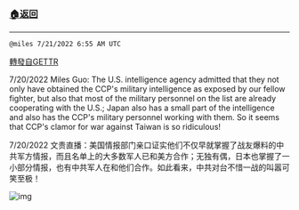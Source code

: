 ###  [:house:返回](README.md)
---


`@miles 7/21/2022 6:55 AM UTC`

[轉發自GETTR](https://gettr.com/post/p1j5dn17d60)

7/20/2022 Miles Guo: The U.S. intelligence agency admitted that they not only have obtained the CCP's military intelligence as exposed by our fellow fighter, but also that most of the military personnel on the list are already cooperating with the U.S.; Japan also has a small part of the intelligence and also has the CCP's military personnel working with them. So it seems that CCP's clamor for war against Taiwan is so ridiculous!

7/20/2022 文贵直播：美国情报部门亲口证实他们不仅早就掌握了战友爆料的中共军方情报，而且名单上的大多数军人已和美方合作；无独有偶，日本也掌握了一小部分情报，也有中共军人在和他们合作。如此看来，中共对台不惜一战的叫嚣可笑至极！

![img](https://media.gettr.com/group40/getter/2022/07/21/06/0333756c-7c36-dd22-75fa-1bc47d62ad3b/out.jpg)
